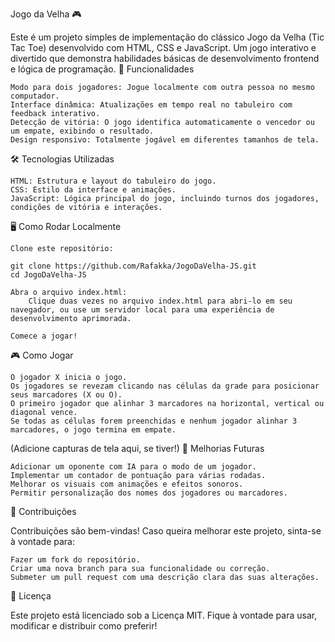 Jogo da Velha 🎮

Este é um projeto simples de implementação do clássico Jogo da Velha (Tic Tac Toe) desenvolvido com HTML, CSS e JavaScript. Um jogo interativo e divertido que demonstra habilidades básicas de desenvolvimento frontend e lógica de programação.
🎯 Funcionalidades

    Modo para dois jogadores: Jogue localmente com outra pessoa no mesmo computador.
    Interface dinâmica: Atualizações em tempo real no tabuleiro com feedback interativo.
    Detecção de vitória: O jogo identifica automaticamente o vencedor ou um empate, exibindo o resultado.
    Design responsivo: Totalmente jogável em diferentes tamanhos de tela.

🛠️ Tecnologias Utilizadas

    HTML: Estrutura e layout do tabuleiro do jogo.
    CSS: Estilo da interface e animações.
    JavaScript: Lógica principal do jogo, incluindo turnos dos jogadores, condições de vitória e interações.

🖥️ Como Rodar Localmente

    Clone este repositório:

    git clone https://github.com/Rafakka/JogoDaVelha-JS.git
    cd JogoDaVelha-JS

    Abra o arquivo index.html:
        Clique duas vezes no arquivo index.html para abri-lo em seu navegador, ou use um servidor local para uma experiência de desenvolvimento aprimorada.

    Comece a jogar!

🎮 Como Jogar

    O jogador X inicia o jogo.
    Os jogadores se revezam clicando nas células da grade para posicionar seus marcadores (X ou O).
    O primeiro jogador que alinhar 3 marcadores na horizontal, vertical ou diagonal vence.
    Se todas as células forem preenchidas e nenhum jogador alinhar 3 marcadores, o jogo termina em empate.


(Adicione capturas de tela aqui, se tiver!)
🚀 Melhorias Futuras

    Adicionar um oponente com IA para o modo de um jogador.
    Implementar um contador de pontuação para várias rodadas.
    Melhorar os visuais com animações e efeitos sonoros.
    Permitir personalização dos nomes dos jogadores ou marcadores.

🤝 Contribuições

Contribuições são bem-vindas! Caso queira melhorar este projeto, sinta-se à vontade para:

    Fazer um fork do repositório.
    Criar uma nova branch para sua funcionalidade ou correção.
    Submeter um pull request com uma descrição clara das suas alterações.

📜 Licença

Este projeto está licenciado sob a Licença MIT. Fique à vontade para usar, modificar e distribuir como preferir!
